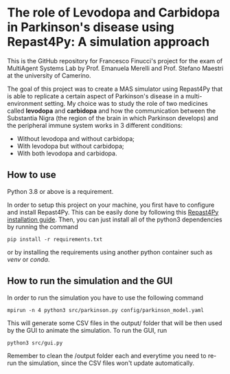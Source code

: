 # The role of Levodopa and Carbidopa in Parkinson's disease using Repast4Py: A simulation approach

This is the GitHub repository for Francesco Finucci's project for the exam of MultiAgent Systems Lab by Prof. Emanuela Merelli and Prof. Stefano Maestri at the university of Camerino.

The goal of this project was to create a MAS simulator using Repast4Py that is able to replicate a certain aspect of Parkinson's disease in a multi-environment setting. My choice was to study the role of two medicines called **levodopa** and **carbidopa** and how the communication between the Substantia Nigra (the region of the brain in which Parkinson develops) and the peripheral immune system works in 3 different conditions:
- Without levodopa and without carbidopa;
- With levodopa but without carbidopa;
- With both levodopa and carbidopa.

## How to use
Python 3.8 or above is a requirement.

In order to setup this project on your machine, you first have to configure and install Repast4Py. This can be easily done by following this [Repast4Py installation guide](https://repast.github.io/repast4py.site/guide/user_guide.html#_getting_started).
Then, you can just install all of the python3 dependencies by running the command
```
pip install -r requirements.txt
```
or by installing the requirements using another python container such as _venv_ or _conda_.

## How to run the simulation and the GUI
In order to run the simulation you have to use the following command
```
mpirun -n 4 python3 src/parkinson.py config/parkinson_model.yaml
```
This will generate some CSV files in the output/ folder that will be then used by the GUI to animate the simulation. To run the GUI, run
```
python3 src/gui.py
```
Remember to clean the /output folder each and everytime you need to re-run the simulation, since the CSV files won't update automatically.
